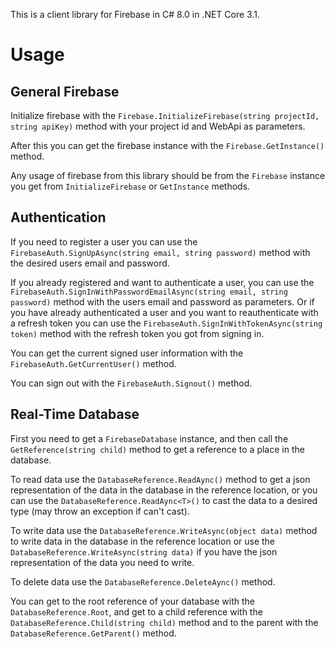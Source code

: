 This is a client library for Firebase in C# 8.0 in .NET Core 3.1.

# Usage

## General Firebase
Initialize firebase with the `Firebase.InitializeFirebase(string projectId, string apiKey)` method with your project id and WebApi as parameters.

After this you can get the firebase instance with the `Firebase.GetInstance()` method.

Any usage of firebase from this library should be from the `Firebase` instance you get from `InitializeFirebase` or `GetInstance` methods. 

## Authentication
If you need to register a user you can use the `FirebaseAuth.SignUpAsync(string email, string password)` method with the desired users email and password.

If you already registered and want to authenticate a user, you can use the `FirebaseAuth.SignInWithPasswordEmailAsync(string email, string password)` method with the users email and password as parameters.
Or if you have already authenticated a user and you want to reauthenticate with a refresh token you can use the `FirebaseAuth.SignInWithTokenAsync(string token)` method with the refresh token you got from signing in.

You can get the current signed user information with the `FirebaseAuth.GetCurrentUser()` method.

You can sign out with the `FirebaseAuth.Signout()` method.

## Real-Time Database
First you need to get a `FirebaseDatabase` instance, and then call the `GetReference(string child)` method to get a reference to a place in the database.

To read data use the `DatabaseReference.ReadAync()` method to get a json representation of the data in the database in the reference location, or you can use the `DatabaseReference.ReadAync<T>()` to cast the data to a desired type (may throw an exception if can't cast).

To write data use the `DatabaseReference.WriteAsync(object data)` method to write data in the database in the reference location or use the `DatabaseReference.WriteAsync(string data)` if you have the json representation of the data you need to write.

To delete data use the `DatabaseReference.DeleteAync()` method.

You can get to the root reference of your database with the `DatabaseReference.Root`, and get to a child reference with the `DatabaseReference.Child(string child)` method and to the parent with the `DatabaseReference.GetParent()` method.
